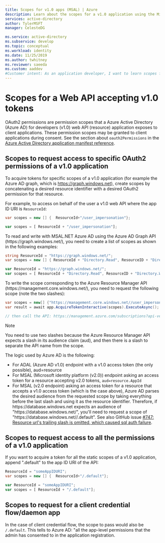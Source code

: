 ```yaml
---
title: Scopes for v1.0 apps (MSAL) | Azure
description: Learn about the scopes for a v1.0 application using the Microsoft Authentication Library (MSAL).
services: active-directory
author: TylerMSFT
manager: CelesteDG

ms.service: active-directory
ms.subservice: develop
ms.topic: conceptual
ms.workload: identity
ms.date: 11/25/2019
ms.author: twhitney
ms.reviewer: saeeda
ms.custom: aaddev
#Customer intent: As an application developer, I want to learn scopes for a v1.0 application so I can decide if this platform meets my application development needs and requirements.
---
```


# Scopes for a Web API accepting v1.0 tokens

OAuth2 permissions are permission scopes that a Azure Active Directory (Azure AD) for developers (v1.0) web API (resource) application exposes to client applications. These permission scopes may be granted to client applications during consent. See the section about `oauth2Permissions` in the [Azure Active Directory application manifest reference](reference-app-manifest.md#manifest-reference).

## Scopes to request access to specific OAuth2 permissions of a v1.0 application

To acquire tokens for specific scopes of a v1.0 application (for example the Azure AD graph, which is https://graph.windows.net), create scopes by concatenating a desired resource identifier with a desired OAuth2 permission for that resource.

For example, to access on behalf of the user a v1.0 web API where the app ID URI is `ResourceId`:

```csharp
var scopes = new [] {  ResourceId+"/user_impersonation"};
```

```javascript
var scopes = [ ResourceId + "/user_impersonation"];
```

To read and write with MSAL.NET Azure AD using the Azure AD Graph API (https:\//graph.windows.net/), you need to create a list of scopes as shown in the following examples:

```csharp
string ResourceId = "https://graph.windows.net/";
var scopes = new [] { ResourceId + "Directory.Read", ResourceID + "Directory.Write"}
```

```javascript
var ResourceId = "https://graph.windows.net/";
var scopes = [ ResourceId + "Directory.Read", ResourceID + "Directory.Write"];
```

To write the scope corresponding to the Azure Resource Manager API (https:\//management.core.windows.net/), you need to request the following scope (note the two slashes):

```csharp
var scopes = new[] {"https://management.core.windows.net//user_impersonation"};
var result = await app.AcquireTokenInteractive(scopes).ExecuteAsync();

// then call the API: https://management.azure.com/subscriptions?api-version=2016-09-01
```

> [!NOTE]
> You need to use two slashes because the Azure Resource Manager API expects a slash in its audience claim (aud), and then there is a slash to separate the API name from the scope.

The logic used by Azure AD is the following:

- For ADAL (Azure AD v1.0) endpoint with a v1.0 access token (the only possible), aud=resource
- For MSAL (Microsoft identity platform (v2.0)) endpoint asking an access token for a resource accepting v2.0 tokens, `aud=resource.AppId`
- For MSAL (v2.0 endpoint) asking an access token for a resource that accepts a v1.0 access token (which is the case above), Azure AD parses the desired audience from the requested scope by taking everything before the last slash and using it as the resource identifier. Therefore, if https:\//database.windows.net expects an audience of "https:\//database.windows.net/", you'll need to request a scope of "https:\//database.windows.net//.default". See also GitHub issue [#747: Resource url's trailing slash is omitted, which caused sql auth failure](https://github.com/AzureAD/microsoft-authentication-library-for-dotnet/issues/747).

## Scopes to request access to all the permissions of a v1.0 application

If you want to acquire a token for all the static scopes of a v1.0 application, append ".default" to the app ID URI of the API:

```csharp
ResourceId = "someAppIDURI";
var scopes = new [] {  ResourceId+"/.default"};
```

```javascript
var ResourceId = "someAppIDURI";
var scopes = [ ResourceId + "/.default"];
```

## Scopes to request for a client credential flow/daemon app

In the case of client credential flow, the scope to pass would also be `/.default`. This tells to Azure AD: "all the app-level permissions that the admin has consented to in the application registration.
